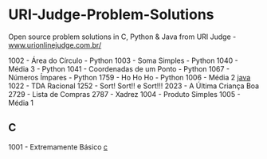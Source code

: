 # URI-Judge-Problem-Solutions
 Open source problem solutions in C, Python & Java from URI Judge - www.urionlinejudge.com.br/



1002 - Área do Círculo - Python 
1003 - Soma Simples - Python
1040 - Média 3  - Python
1041 - Coordenadas de um Ponto - Python 
1067 - Números Ímpares  - Python
1759 - Ho Ho Ho  - Python
1006 - Média 2 [java](/java/1006.java)
1022 - TDA Racional 
1252 - Sort! Sort!! e Sort!!!
2023 - A Última Criança Boa 		
2729 - Lista de Compras 
2787 - Xadrez
1004 - Produto Simples
1005 - Média 1 

## C
1001 - Extremamente Básico [c](/c/1001.java)
